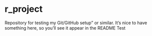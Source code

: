 # r_project
Repository for testing my Git/GitHub setup” or similar. It’s nice to have something here, so you’ll see it appear in the README
Test
